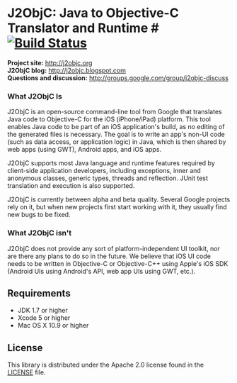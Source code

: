 # J2ObjC: Java to Objective-C Translator and Runtime #  [![Build Status](https://travis-ci.org/google/j2objc.svg?branch=master)](https://travis-ci.org/google/j2objc)

**Project site:** <http://j2objc.org><br>
**J2ObjC blog:** <http://j2objc.blogspot.com><br>
**Questions and discussion:** <http://groups.google.com/group/j2objc-discuss>

### What J2ObjC Is ###
J2ObjC is an open-source command-line tool from Google that translates
Java code to Objective-C for the iOS (iPhone/iPad) platform. This tool
enables Java code to be part of an iOS application's build, as no editing
of the generated files is necessary. The goal is to write an app's non-UI
code (such as data access, or application logic) in Java, which is then
shared by web apps (using GWT), Android apps, and iOS apps.

J2ObjC supports most Java language and runtime features required by
client-side application developers, including exceptions, inner and
anonymous classes, generic types, threads and reflection. JUnit test
translation and execution is also supported.

J2ObjC is currently between alpha and beta quality. Several Google projects
rely on it, but when new projects first start working with it, they usually
find new bugs to be fixed.

### What J2ObjC isn't ###
J2ObjC does not provide any sort of platform-independent UI toolkit, nor are
there any plans to do so in the future. We believe that iOS UI code needs to
be written in Objective-C or Objective-C++ using Apple's iOS SDK (Android UIs
using Android's API, web app UIs using GWT, etc.).

## Requirements ##

* JDK 1.7 or higher
* Xcode 5 or higher
* Mac OS X 10.9 or higher

## License ##

This library is distributed under the Apache 2.0 license found in the
[LICENSE](./LICENSE) file.
